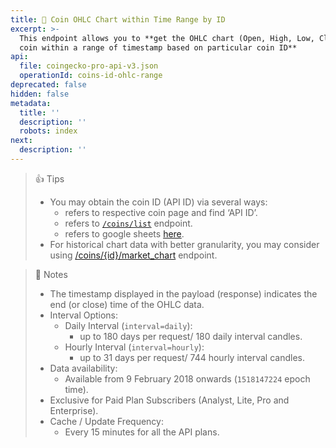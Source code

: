 ```yaml
---
title: 💼 Coin OHLC Chart within Time Range by ID
excerpt: >-
  This endpoint allows you to **get the OHLC chart (Open, High, Low, Close) of a
  coin within a range of timestamp based on particular coin ID**
api:
  file: coingecko-pro-api-v3.json
  operationId: coins-id-ohlc-range
deprecated: false
hidden: false
metadata:
  title: ''
  description: ''
  robots: index
next:
  description: ''
---
```

> 👍 Tips
>
> * You may obtain the coin ID (API ID) via several ways:
>   * refers to respective coin page and find ‘API ID’.
>   * refers to [`/coins/list`](/reference/coins-list) endpoint.
>   * refers to google sheets [here](https://docs.google.com/spreadsheets/d/1wTTuxXt8n9q7C4NDXqQpI3wpKu1_5bGVmP9Xz0XGSyU/edit?usp=sharing).
> * For historical chart data with better granularity, you may consider using [/coins/\{id}/market\_chart](/reference/coins-id-market-chart) endpoint.

> 📘 Notes
>
> * The timestamp displayed in the payload (response) indicates the end (or close) time of the OHLC data.
> * Interval Options:
>   * Daily Interval (`interval=daily`):
>     * up to 180 days per request/ 180 daily interval candles.
>   * Hourly Interval (`interval=hourly`):
>     * up to 31 days per request/ 744 hourly interval candles.
> * Data availability: 
>   * Available from 9 February 2018 onwards (`1518147224` epoch time).
> * Exclusive for Paid Plan Subscribers (Analyst, Lite, Pro and Enterprise).
> * Cache / Update Frequency: 
>   * Every 15 minutes for all the API plans.
